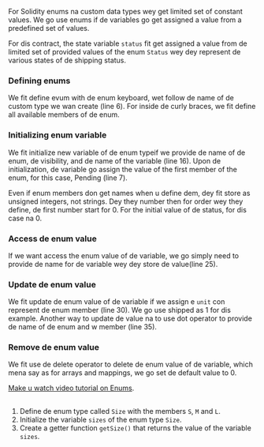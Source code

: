 For Solidity enums na custom data types wey get limited set of constant values. We go use enums if de variables go get assigned a value from a predefined set of values.

For dis contract, the state variable `status` fit get assigned a value from de limited set of provided values of the enum `Status` wey dey represent de various states of de shipping status.

### Defining enums

We fit define evum with de enum keyboard, wet follow de name of de custom type we wan create (line 6). For inside de curly braces, we fit define all available members of de enum.

### Initializing enum variable

We fit initialize new variable of de enum typeif we provide de name of de enum, de visibility, and de name of the variable (line 16). Upon de initialization, de variable go assign the value of the first member of the enum, for this case, Pending (line 7).

Even if enum members don get names when u define dem, dey fit store as unsigned integers, not strings. Dey they number then for order wey they define, de first number start for 0. For the initial value of de status, for dis case na 0.

### Access de enum value

If we want access the enum value of de variable, we go simply need to provide de name for de variable wey dey store de value(line 25).

### Update de enum value

We fit update de enum value of de variable if we assign e `unit` con represent de enum member (line 30). We go use shipped as 1 for dis example. Another way to update de value na to use dot operator to provide de name of de enum and w member (line 35).

### Remove de enum value

We fit use de delete operator to delete de enum value of de variable, which mena say as for arrays and mappings, we go set de default value to 0.

<a href="https://www.youtube.com/watch?v=yJbx07N15j0" target="_blank">Make u watch video tutorial on Enums</a>.

##

1. Define de enum type called `Size` with the members `S`, `M` and `L`.
2. Initialize the variable `sizes` of the enum type `Size`.
3. Create a getter function `getSize()` that returns the value of the variable `sizes`.